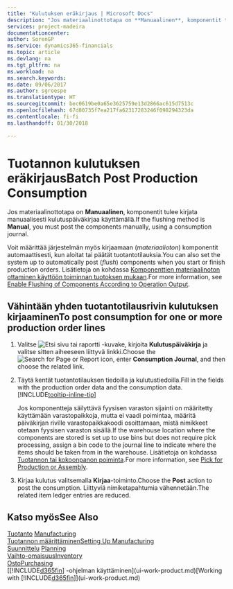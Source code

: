 ```yaml
---
title: "Kulutuksen eräkirjaus | Microsoft Docs"
description: "Jos materiaalinottotapa on **Manuaalinen**, komponentit tulee kirjata manuaalisesti kulutuspäiväkirjaa käyttämällä."
services: project-madeira
documentationcenter: 
author: SorenGP
ms.service: dynamics365-financials
ms.topic: article
ms.devlang: na
ms.tgt_pltfrm: na
ms.workload: na
ms.search.keywords: 
ms.date: 09/06/2017
ms.author: sgroespe
ms.translationtype: HT
ms.sourcegitcommit: bec0619be0a65e3625759e13d2866ac615d7513c
ms.openlocfilehash: 67d80735f7ea217fa62317283246f098294323da
ms.contentlocale: fi-fi
ms.lasthandoff: 01/30/2018

---
```

# <a name="batch-post-production-consumption"></a><span data-ttu-id="65863-103">Tuotannon kulutuksen eräkirjaus</span><span class="sxs-lookup"><span data-stu-id="65863-103">Batch Post Production Consumption</span></span>
<span data-ttu-id="65863-104">Jos materiaalinottotapa on **Manuaalinen**, komponentit tulee kirjata manuaalisesti kulutuspäiväkirjaa käyttämällä.</span><span class="sxs-lookup"><span data-stu-id="65863-104">If the flushing method is **Manual**, you must post the components manually, using a consumption journal.</span></span>

<span data-ttu-id="65863-105">Voit määrittää järjestelmän myös kirjaamaan (*materiaalioton*) komponentit automaattisesti, kun aloitat tai päätät tuotantotilauksia.</span><span class="sxs-lookup"><span data-stu-id="65863-105">You can also set the system up to automatically post (*flush*) components when you start or finish production orders.</span></span> <span data-ttu-id="65863-106">Lisätietoja on kohdassa [Komponenttien materiaalinoton ottaminen käyttöön toiminnan tuotoksen mukaan](production-how-to-flush-components-according-to-operation-output.md).</span><span class="sxs-lookup"><span data-stu-id="65863-106">For more information, see [Enable Flushing of Components According to Operation Output](production-how-to-flush-components-according-to-operation-output.md).</span></span>

## <a name="to-post-consumption-for-one-or-more-production-order-lines"></a><span data-ttu-id="65863-107">Vähintään yhden tuotantotilausrivin kulutuksen kirjaaminen</span><span class="sxs-lookup"><span data-stu-id="65863-107">To post consumption for one or more production order lines</span></span>  
1.  <span data-ttu-id="65863-108">Valitse ![Etsi sivu tai raportti](media/ui-search/search_small.png "Etsi sivu tai raportti -kuvake") -kuvake, kirjoita **Kulutuspäiväkirja** ja valitse sitten aiheeseen liittyvä linkki.</span><span class="sxs-lookup"><span data-stu-id="65863-108">Choose the ![Search for Page or Report](media/ui-search/search_small.png "Search for Page or Report icon") icon, enter **Consumption Journal**, and then choose the related link.</span></span>  
2.  <span data-ttu-id="65863-109">Täytä kentät tuotantotilauksen tiedoilla ja kulutustiedoilla.</span><span class="sxs-lookup"><span data-stu-id="65863-109">Fill in the fields with the production order data and the consumption data.</span></span> [!INCLUDE[tooltip-inline-tip](includes/tooltip-inline-tip_md.md)]  

    <span data-ttu-id="65863-110">Jos komponentteja säilyttävä fyysisen varaston sijainti on määritetty käyttämään varastopaikkoja, mutta ei vaadi poimintaa, määritä päiväkirjan riville varastopaikkakoodi osoittamaan, mistä nimikkeet otetaan fyysisen varaston sisällä.</span><span class="sxs-lookup"><span data-stu-id="65863-110">If the warehouse location where the components are stored is set up to use bins but does not require pick processing, assign a bin code to the journal line to indicate where the items should be taken from in the warehouse.</span></span> <span data-ttu-id="65863-111">Lisätietoja on kohdassa [Tuotannon tai kokoonpanon poiminta](warehouse-how-to-pick-for-production.md).</span><span class="sxs-lookup"><span data-stu-id="65863-111">For more information, see [Pick for Production or Assembly](warehouse-how-to-pick-for-production.md).</span></span>  
3.  <span data-ttu-id="65863-112">Kirjaa kulutus valitsemalla **Kirjaa**-toiminto.</span><span class="sxs-lookup"><span data-stu-id="65863-112">Choose the **Post** action to post the consumption.</span></span> <span data-ttu-id="65863-113">Liittyviä nimiketapahtumia vähennetään.</span><span class="sxs-lookup"><span data-stu-id="65863-113">The related item ledger entries are reduced.</span></span>

## <a name="see-also"></a><span data-ttu-id="65863-114">Katso myös</span><span class="sxs-lookup"><span data-stu-id="65863-114">See Also</span></span>  
<span data-ttu-id="65863-115">[Tuotanto](production-manage-manufacturing.md)  </span><span class="sxs-lookup"><span data-stu-id="65863-115">[Manufacturing](production-manage-manufacturing.md)  </span></span>  
[<span data-ttu-id="65863-116">Tuotannon määrittäminen</span><span class="sxs-lookup"><span data-stu-id="65863-116">Setting Up Manufacturing</span></span>](production-configure-production-processes.md)  
<span data-ttu-id="65863-117">[Suunnittelu](production-planning.md)    </span><span class="sxs-lookup"><span data-stu-id="65863-117">[Planning](production-planning.md)    </span></span>  
[<span data-ttu-id="65863-118">Vaihto-omaisuus</span><span class="sxs-lookup"><span data-stu-id="65863-118">Inventory</span></span>](inventory-manage-inventory.md)  
[<span data-ttu-id="65863-119">Osto</span><span class="sxs-lookup"><span data-stu-id="65863-119">Purchasing</span></span>](purchasing-manage-purchasing.md)  
<span data-ttu-id="65863-120">[[!INCLUDE[d365fin](includes/d365fin_md.md)] -ohjelman käyttäminen](ui-work-product.md)</span><span class="sxs-lookup"><span data-stu-id="65863-120">[Working with [!INCLUDE[d365fin](includes/d365fin_md.md)]](ui-work-product.md)</span></span>

